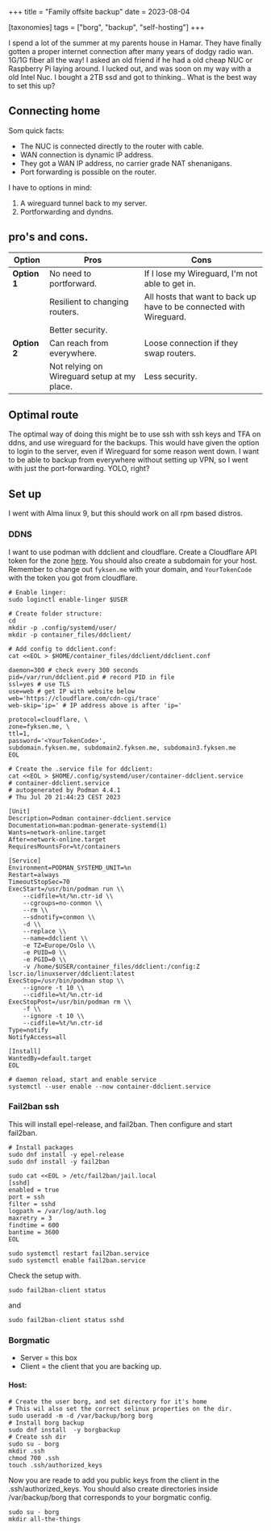 +++
title = "Family offsite backup"
date = 2023-08-04

[taxonomies]
tags = ["borg", "backup", "self-hosting"]
+++

I spend a lot of the summer at my parents house in Hamar. They have finally gotten a proper internet connection after many years of dodgy radio wan. 1G/1G fiber all the way! I asked an old friend if he had a old cheap NUC or Raspberry Pi laying around. I lucked out, and was soon on my way with a old Intel Nuc. I bought a 2TB ssd and got to thinking.. What is the best way to set this up?  

<!-- more -->

## Connecting home

Som quick facts:

* The NUC is connected directly to the router with cable.
* WAN connection is dynamic IP address.
* They got a WAN IP address, no carrier grade NAT shenanigans.
* Port forwarding is possible on the router.

I have to options in mind:
1. A wireguard tunnel back to my server.
2. Portforwarding and dyndns.

## pro's and cons.
| Option           | Pros                                 | Cons                                           |
|------------------|--------------------------------------|------------------------------------------------|
| **Option 1**     | No need to portforward.              | If I lose my Wireguard, I'm not able to get in.   |
|                  | Resilient to changing routers.       | All hosts that want to back up have to be connected with Wireguard. |
|                  | Better security.                    |                                                |
| **Option 2**     | Can reach from everywhere.          | Loose connection if they swap routers.           |
|                  | Not relying on Wireguard setup at my place. | Less security.                              |

## Optimal route

The optimal way of doing this might be to use ssh with ssh keys and TFA on ddns, and use wireguard for the backups. This would have given the option to login to the server, even if Wireguard for some reason went down. I want to be able to backup from everywhere without setting up VPN, so I went with just the port-forwarding. YOLO, right?

## Set up

I went with Alma linux 9, but this should work on all rpm based distros.
### DDNS
I want to use podman with ddclient and cloudflare.
Create a Cloudflare API token for the zone [here](https://dash.cloudflare.com/profile/api-tokens).
You should also create a subdomain for your host.
Remember to change out `fyksen.me` with your domain, and `YourTokenCode` with the token you got from cloudflare.

```
# Enable linger:
sudo loginctl enable-linger $USER

# Create folder structure:
cd
mkdir -p .config/systemd/user/
mkdir -p container_files/ddclient/

# Add config to ddclient.conf:
cat <<EOL > $HOME/container_files/ddclient/ddclient.conf

daemon=300 # check every 300 seconds
pid=/var/run/ddclient.pid # record PID in file
ssl=yes # use TLS
use=web # get IP with website below
web='https://cloudflare.com/cdn-cgi/trace'
web-skip='ip=' # IP address above is after 'ip='

protocol=cloudflare, \
zone=fyksen.me, \
ttl=1,
password='<YourTokenCode>',
subdomain.fyksen.me, subdomain2.fyksen.me, subdomain3.fyksen.me
EOL

# Create the .service file for ddclient:
cat <<EOL > $HOME/.config/systemd/user/container-ddclient.service
# container-ddclient.service
# autogenerated by Podman 4.4.1
# Thu Jul 20 21:44:23 CEST 2023

[Unit]
Description=Podman container-ddclient.service
Documentation=man:podman-generate-systemd(1)
Wants=network-online.target
After=network-online.target
RequiresMountsFor=%t/containers

[Service]
Environment=PODMAN_SYSTEMD_UNIT=%n
Restart=always
TimeoutStopSec=70
ExecStart=/usr/bin/podman run \\
	--cidfile=%t/%n.ctr-id \\
	--cgroups=no-conmon \\
	--rm \\
	--sdnotify=conmon \\
	-d \\
	--replace \\
	--name=ddclient \\
	-e TZ=Europe/Oslo \\
	-e PUID=0 \\
	-e PGID=0 \\
	-v /home/$USER/container_files/ddclient:/config:Z lscr.io/linuxserver/ddclient:latest
ExecStop=/usr/bin/podman stop \\
	--ignore -t 10 \\
	--cidfile=%t/%n.ctr-id
ExecStopPost=/usr/bin/podman rm \\
	-f \\
	--ignore -t 10 \\
	--cidfile=%t/%n.ctr-id
Type=notify
NotifyAccess=all

[Install]
WantedBy=default.target
EOL

# daemon reload, start and enable service
systemctl --user enable --now container-ddclient.service 
```

### Fail2ban ssh
This will install epel-release, and fail2ban. Then configure and start fail2ban.

```
# Install packages
sudo dnf install -y epel-release
sudo dnf install -y fail2ban

sudo cat <<EOL > /etc/fail2ban/jail.local
[sshd]
enabled = true
port = ssh
filter = sshd
logpath = /var/log/auth.log
maxretry = 3
findtime = 600
bantime = 3600
EOL

sudo systemctl restart fail2ban.service
sudo systemctl enable fail2ban.service
```

Check the setup with.

```
sudo fail2ban-client status
```
and

```
sudo fail2ban-client status sshd
```

### Borgmatic

* Server = this box
* Client = the client that you are backing up.

#### Host:

```
# Create the user borg, and set directory for it's home
# This wil also set the correct selinux properties on the dir.
sudo useradd -m -d /var/backup/borg borg
# Install borg backup
sudo dnf install  -y borgbackup
# Create ssh dir
sudo su - borg
mkdir .ssh
chmod 700 .ssh
touch .ssh/authorized_keys
```
Now you are reade to add you public keys from the client in the .ssh/authorized_keys.
You should also create directories inside /var/backup/borg that corresponds to your borgmatic config.
```
sudo su - borg
mkdir all-the-things
```